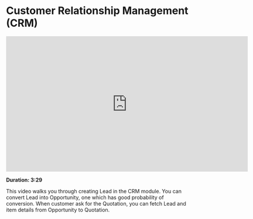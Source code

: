 # Customer Relationship Management (CRM)

<iframe width="660" height="371" src="https://www.youtube.com/embed/_fjFnEjvGt8" frameborder="0" allowfullscreen></iframe>

**Duration: 3:29**

This video walks you through creating Lead in the CRM module. You can convert Lead into Opportunity, one which has good probability of conversion. When customer ask for the Quotation,
you can fetch Lead and item details from Opportunity to Quotation.
